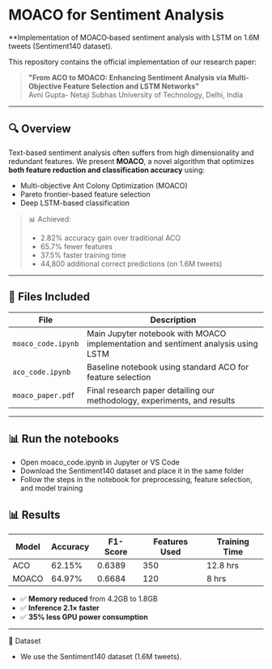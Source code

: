 # MOACO for Sentiment Analysis 
**Implementation of MOACO‑based sentiment analysis with LSTM on 1.6M tweets (Sentiment140 dataset).

This repository contains the official implementation of our research paper:

> **"From ACO to MOACO: Enhancing Sentiment Analysis via Multi-Objective Feature Selection and LSTM Networks"**  
> Avni Gupta-  Netaji Subhas University of Technology, Delhi, India  
---

## 🔍 Overview

Text-based sentiment analysis often suffers from high dimensionality and redundant features. We present **MOACO**, a novel algorithm that optimizes **both feature reduction and classification accuracy** using:

- Multi-objective Ant Colony Optimization (MOACO)
- Pareto frontier-based feature selection
- Deep LSTM-based classification

> 📊 Achieved:
> - 2.82% accuracy gain over traditional ACO
> - 65.7% fewer features
> - 37.5% faster training time
> - 44,800 additional correct predictions (on 1.6M tweets)

---

## 📁 Files Included

| File | Description |
|------|-------------|
| `moaco_code.ipynb` | Main Jupyter notebook with MOACO implementation and sentiment analysis using LSTM |
| `aco_code.ipynb` | Baseline notebook using standard ACO for feature selection |
| `moaco_paper.pdf` | Final research paper detailing our methodology, experiments, and results |

---

 ## 📊 Run the notebooks

- Open moaco_code.ipynb in Jupyter or VS Code
- Download the Sentiment140 dataset and place it in the same folder 
- Follow the steps in the notebook for preprocessing, feature selection, and model training



## 📊 Results

| Model | Accuracy | F1-Score | Features Used | Training Time |
|-------|----------|----------|----------------|----------------|
| ACO   | 62.15%   | 0.6389   | 350            | 12.8 hrs       |
| MOACO | 64.97%   | 0.6684   | 120            | 8 hrs          |

- ✅ **Memory reduced** from 4.2GB to 1.8GB
- ✅ **Inference 2.1× faster**
- ✅ **35% less GPU power consumption**

---
📂 Dataset
- We use the Sentiment140 dataset (1.6M tweets).


